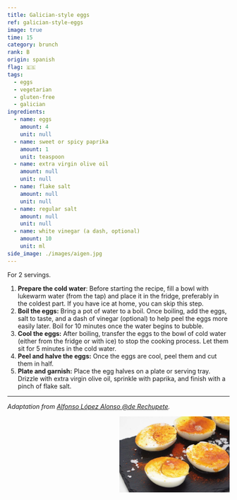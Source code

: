 ```yaml
---
title: Galician-style eggs
ref: galician-style-eggs
image: true
time: 15
category: brunch
rank: B
origin: spanish
flag: 🇪🇸
tags:
  - eggs
  - vegetarian
  - gluten-free
  - galician
ingredients:
  - name: eggs
    amount: 4
    unit: null
  - name: sweet or spicy paprika
    amount: 1
    unit: teaspoon
  - name: extra virgin olive oil
    amount: null
    unit: null
  - name: flake salt
    amount: null
    unit: null
  - name: regular salt
    amount: null
    unit: null
  - name: white vinegar (a dash, optional)
    amount: 10
    unit: ml
side_image: ./images/aigen.jpg
---
```


For 2 servings.

1. **Prepare the cold water**: Before starting the recipe, fill a bowl with lukewarm water (from the tap) and place it in the fridge, preferably in the coldest part. If you have ice at home, you can skip this step.
2. **Boil the eggs:** Bring a pot of water to a boil. Once boiling, add the eggs, salt to taste, and a dash of vinegar (optional) to help peel the eggs more easily later. Boil for 10 minutes once the water begins to bubble.
3. **Cool the eggs:** After boiling, transfer the eggs to the bowl of cold water (either from the fridge or with ice) to stop the cooking process. Let them sit for 5 minutes in the cold water.
4. **Peel and halve the eggs:** Once the eggs are cool, peel them and cut them in half.
5. **Plate and garnish:** Place the egg halves on a plate or serving tray. Drizzle with extra virgin olive oil, sprinkle with paprika, and finish with a pinch of flake salt.
   
---

_Adaptation from [Alfonso López Alonso @de Rechupete](https://www.abc.es/recetasderechupete/huevos-a-la-gallega-una-tapa-lista-en-15-minutos/93338/)._

<img src="images/galician_style_eggs.png" style="width:250px; float:right;"/>
